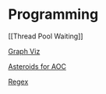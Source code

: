 # Programming

[[Thread Pool Waiting]]

[Graph Viz](https://chrismaughan.com/blog/coding/2019_07_01_graphviz/)

[Asteroids for AOC](https://chrismaughan.com/blog/coding/2018_12_10_aoc_asteroids/)

[Regex](https://chrismaughan.com/blog/coding/2019_06_16_regex/)

